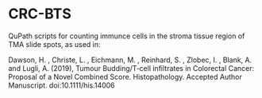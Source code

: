 # CRC-BTS
QuPath scripts for counting immunce cells in the stroma tissue region of TMA slide spots, as used in:

Dawson, H. , Christe, L. , Eichmann, M. , Reinhard, S. , Zlobec, I. , Blank, A. and Lugli, A. (2019), Tumour Budding/T‐cell infiltrates in Colorectal Cancer: Proposal of a Novel Combined Score. Histopathology. Accepted Author Manuscript. doi:10.1111/his.14006
